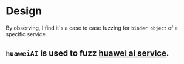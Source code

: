 # Design
By observing, I find it's a case to case fuzzing for `binder object` of a specific service.

## `huaweiAI` is used to fuzz [huawei ai service](https://developer.huawei.com/consumer/cn/doc/development/hiai-References/ir-overview-0000001052569365).

